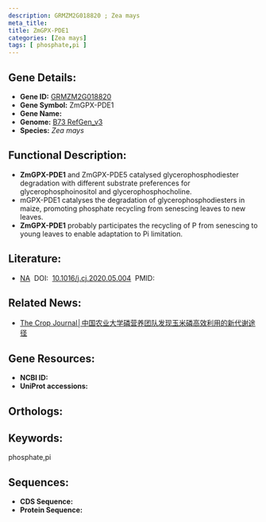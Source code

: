 ```yaml
---
description: GRMZM2G018820 ; Zea mays
meta_title:
title: ZmGPX-PDE1
categories: [Zea mays]
tags: [ phosphate,pi ]
---
```


## Gene Details:
- **Gene ID:**	[GRMZM2G018820]()
- **Gene Symbol:** ZmGPX-PDE1
- **Gene Name:** 
- **Genome:** [B73 RefGen_v3]()
- **Species:** *Zea mays*

## Functional Description:
   - **ZmGPX-PDE1** and ZmGPX-PDE5 catalysed glycerophosphodiester degradation with different substrate preferences for glycerophosphoinositol and glycerophosphocholine.
   - mGPX-PDE1 catalyses the degradation of glycerophosphodiesters in maize, promoting phosphate recycling from senescing leaves to new leaves.
   - **ZmGPX-PDE1** probably participates the recycling of P from senescing to young leaves to enable adaptation to Pi limitation.

## Literature:
   - [NA]( https://www.sciencedirect.com/science/article/pii/S2214514120300799)&nbsp;&nbsp;DOI:&nbsp;&nbsp;[10.1016/j.cj.2020.05.004](https://www.sciencedirect.com/science/article/pii/S2214514120300799)&nbsp;&nbsp;PMID:&nbsp;&nbsp;[](https://pubmed.ncbi.nlm.nih.gov//)

## Related News:
   - [The Crop Journal│中国农业大学磷营养团队发现玉米磷高效利用的新代谢途径](https://mp.weixin.qq.com/s?__biz=Mzg3MDEwNDEyMg==&mid=2247491041&idx=3&sn=8f030cd1d3108f880d83e0cd6cd88b42&chksm=ce93b0b4f9e439a2319228ea2d4f0354745e87f9931d7e62a21d42c64e0c38f828b3e70e3a53&scene=27#wechat_redirect)

## Gene Resources:
- **NCBI ID:** [](https://www.ncbi.nlm.nih.gov/gene/?term=)
- **UniProt accessions:** [](https://www.uniprot.org/uniprotkb//entry)

## Orthologs:

## Keywords:
phosphate,pi

## Sequences:
- **CDS Sequence:**
- **Protein Sequence:**
